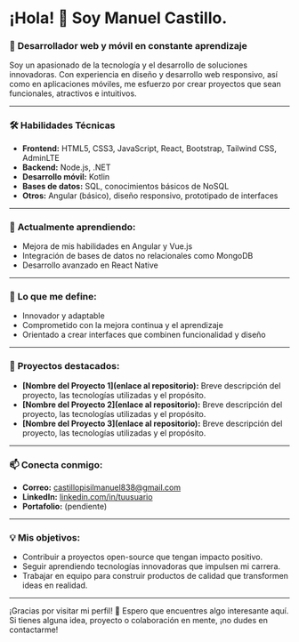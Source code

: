 # ¡Hola! 👋 Soy Manuel Castillo. 

### 🚀 **Desarrollador web y móvil en constante aprendizaje**  
Soy un apasionado de la tecnología y el desarrollo de soluciones innovadoras. Con experiencia en diseño y desarrollo web responsivo, así como en aplicaciones móviles, me esfuerzo por crear proyectos que sean funcionales, atractivos e intuitivos.  

---

### 🛠️ **Habilidades Técnicas**  
- **Frontend:** HTML5, CSS3, JavaScript, React, Bootstrap, Tailwind CSS, AdminLTE  
- **Backend:** Node.js, .NET  
- **Desarrollo móvil:** Kotlin  
- **Bases de datos:** SQL, conocimientos básicos de NoSQL  
- **Otros:** Angular (básico), diseño responsivo, prototipado de interfaces  

---

### 🌱 **Actualmente aprendiendo:**  
- Mejora de mis habilidades en Angular y Vue.js  
- Integración de bases de datos no relacionales como MongoDB  
- Desarrollo avanzado en React Native  

---

### 🌟 **Lo que me define:**  
- Innovador y adaptable  
- Comprometido con la mejora continua y el aprendizaje  
- Orientado a crear interfaces que combinen funcionalidad y diseño  

---

### 📌 **Proyectos destacados:**  
- **[Nombre del Proyecto 1](enlace al repositorio):** Breve descripción del proyecto, las tecnologías utilizadas y el propósito.  
- **[Nombre del Proyecto 2](enlace al repositorio):** Breve descripción del proyecto, las tecnologías utilizadas y el propósito.  
- **[Nombre del Proyecto 3](enlace al repositorio):** Breve descripción del proyecto, las tecnologías utilizadas y el propósito.  

---

### 📫 **Conecta conmigo:**  
- **Correo:** castillopisilmanuel838@gmail.com 
- **LinkedIn:** [linkedin.com/in/tuusuario](https://linkedin.com/in/tuusuario)  
- **Portafolio:** (pendiente)

---

### 💡 **Mis objetivos:**  
- Contribuir a proyectos open-source que tengan impacto positivo.  
- Seguir aprendiendo tecnologías innovadoras que impulsen mi carrera.  
- Trabajar en equipo para construir productos de calidad que transformen ideas en realidad.  

---

¡Gracias por visitar mi perfil! 🚀 Espero que encuentres algo interesante aquí. Si tienes alguna idea, proyecto o colaboración en mente, ¡no dudes en contactarme!  
